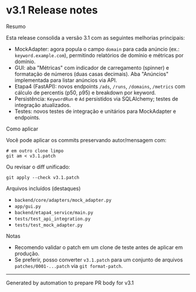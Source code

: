 ﻿# v3.1  Release notes

Resumo

Esta release consolida a versão 3.1 com as seguintes melhorias principais:

- MockAdapter: agora popula o campo `domain` para cada anúncio (ex.: `keyword.example.com`), permitindo relatórios de domínio e métricas por domínio.
- GUI: aba "Métricas" com indicador de carregamento (spinner) e formatação de números (duas casas decimais). Aba "Anúncios" implementada para listar anúncios via API.
- Etapa4 (FastAPI): novos endpoints `/ads`, `/runs`, `/domains`, `/metrics` com cálculo de percentis (p50, p95) e breakdown por keyword.
- Persistência: `KeywordRun` e `Ad` persistidos via SQLAlchemy; testes de integração atualizados.
- Testes: novos testes de integração e unitários para MockAdapter e endpoints.

Como aplicar

Você pode aplicar os commits preservando autor/mensagem com:

```
# em outro clone limpo
git am < v3.1.patch
```

Ou revisar o diff unificado:

```
git apply --check v3.1.patch
```

Arquivos incluídos (destaques)

- `backend/core/adapters/mock_adapter.py`
- `app/gui.py`
- `backend/etapa4_service/main.py`
- `tests/test_api_integration.py`
- `tests/test_mock_adapter.py`

Notas

- Recomendo validar o patch em um clone de teste antes de aplicar em produção.
- Se preferir, posso converter `v3.1.patch` para um conjunto de arquivos `patches/0001-...patch` via `git format-patch`.

---
Generated by automation to prepare PR body for v3.1
